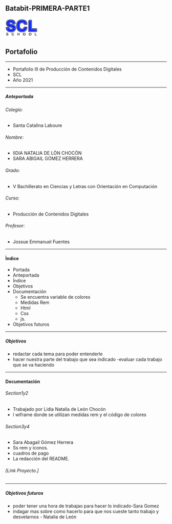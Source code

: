 ##  Batabit-PRIMERA-PARTE1
  
  <img width="100px" src="img/logocolegio.png">
 
## Portafolio

------------
- Portafolio III  de Producción de Contenidos Digitales 
-  SCL
-  Año 2021
----------------------
##### Anteportada
###### Colegio:
- Santa Catalina Laboure
###### Nombre:
- lIDIA NATALIA DE LÓN CHOCÓN
- SARA ABIGAIL GÓMEZ HERRERA
###### Grado: 
- V Bachillerato en Ciencias y Letras con Orientación en Computación
###### Curso: 
- Producción de Contenidos Digitales
###### Profesor: 
- Jossue Emmanuel Fuentes
----------------------
#### Ìndice
- Portada
- Anteportada
- Índice
- Objetivos
- Documentación
	- Se encuentra variable de colores
	- Medidas Rem
	- Html
	- Css 
	- js. 
- Objetivos futuros

------------
##### Objetivos
- redactar cada tema para poder entenderle
- hacer nuestra parte del trabajo que sea indicado
-evaluar cada trabajo que se va haciendo 


------------
#### Documentación
###### Section1y2
- Trabajado por Lidia Natalia de León Chocón
- l wiframe donde se utilizan medidas rem y el código de colores
###### Section3y4
- Sara Abagail Gómez Herrera
- Ss rem y iconos.
-  cuadros de pago
- La redacción  del README.

###### [Link Proyecto.]
------------
##### Objetivos futuros 
- poder tener una hora de trabajao para hacer lo indicado-Sara Gomez
- indagar mas sobre como hacerlo para que nos cueste tanto trabajo y desvelarnos - Natalia de León

